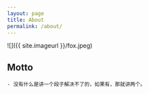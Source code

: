 ```yaml
---
layout: page
title: About
permalink: /about/
---
```


![]({{ site.imageurl }}/fox.jpeg)


##  Motto

    - 没有什么是讲一个段子解决不了的，如果有，那就讲两个。

